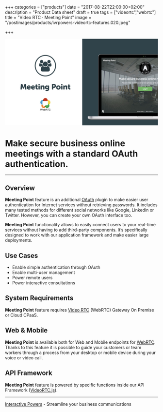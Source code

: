 +++
categories = ["products"]
date = "2017-08-22T22:00:00+02:00"
description = "Product Data sheet"
draft = true
tags = ["videortc","webrtc"]
title = "Video RTC · Meeting Point"
image = "/postimages/products/ivrpowers-videortc-features.020.jpeg"

+++

![VideoRTC Over Printing](/postimages/products/ivrpowers-videortc-features.021.jpeg)

#	Make secure business online meetings with a standard OAuth authentication.
---

## Overview

**Meeting Point** feature is an additional [OAuth](https://oauth.net/) plugin to make easier user authentication for Internet services without retrieving passwords. It includes many tested methods for different social networks like Google, Linkedin or Twitter. However, you can create your own OAuth interface too.

**Meeting Point** functionality allows to easily connect users to your real-time services without having to add third-party components. It’s specifically designed to work with our application framework and make easier large deployments.


## Use Cases

* Enable simple authentication through OAuth
* Enable multi-user management
* Power remote users
* Power interactive consultations
	
## System Requirements

**Meeting Point** feature requires [Video RTC](http://blog.ivrpowers.com/post/products/video-rtc/) (WebRTC) Gateway On Premise or Cloud CPaaS.

## Web & Mobile

**Meeting Point** is available both for Web and Mobile endpoints for [WebRTC](http://blog.ivrpowers.com/post/technologies/what-is-webrtc/). Thanks to this feature it is possible to guide your customers or team workers through a process from your desktop or mobile device during your voice or video call.

## API Framework

**Meeting Point** feature is powered by specific functions inside our API Framework ([VideoRTC.js](http://blog.ivrpowers.com/post/development/introducing-videortcjs-developers/)).

---
[Interactive Powers](http://www.ivrpowers.com/) - Streamline your business communications